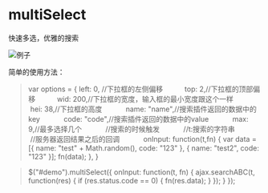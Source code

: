 # multiSelect
快速多选，优雅的搜索

![例子](http://img.blog.csdn.net/20170103160657388?watermark/2/text/aHR0cDovL2Jsb2cuY3Nkbi5uZXQvY3VvOTk1OA==/font/5a6L5L2T/fontsize/400/fill/I0JBQkFCMA==/dissolve/70/gravity/SouthEast)

简单的使用方法：

>var options = {
>           left: 0, //下拉框的左侧偏移
>           top: 2,//下拉框的顶部偏移
>           wid: 200,//下拉框的宽度，输入框的最小宽度跟这个一样
>           hei: 38,//下拉框的高度
>           name: "name",//搜索插件返回的数据中的key
>           code: "code",//搜索插件返回的数据中的value
>           max: 9,//最多选择几个
>           //搜索的时候触发
            //t:搜索的字符串
            //服务器返回结果之后的回调
            onInput: function(t,fn) {
              var data = [{
                name: "test" + Math.random(),
                code: "123"
              }, {
                name: "test2",
                code: "123"
              }];
              fn(data);
            },
        }
        
>$("#demo").multiSelect({
    onInput: function(t, fn) {
        ajax.searchABC(t, function(res) {
            if (res.status.code == 0) {
                fn(res.data);
            } 
        });
    }
>});

